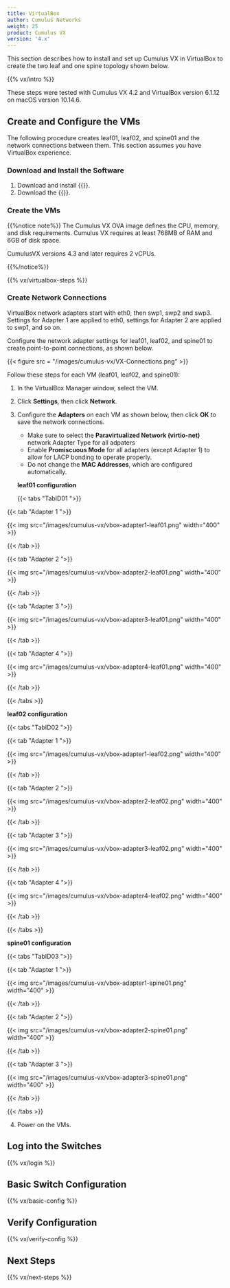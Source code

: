 ```yaml
---
title: VirtualBox
author: Cumulus Networks
weight: 25
product: Cumulus VX
version: '4.x'
---
```

This section describes how to install and set up Cumulus VX in VirtualBox to create the two leaf and one spine topology shown below.

{{% vx/intro %}}

These steps were tested with Cumulus VX 4.2 and VirtualBox version 6.1.12 on macOS version 10.14.6.

## Create and Configure the VMs

The following procedure creates leaf01, leaf02, and spine01 and the network connections between them. This section assumes you have VirtualBox experience.

### Download and Install the Software

1. Download and install {{<exlink url="https://www.virtualbox.org/wiki/Downloads" text="VirtualBox">}}.
2. Download the {{<exlink url="https://cumulusnetworks.com/products/cumulus-vx/download/" text="OVA VirtualBox image">}}.

### Create the VMs

{{%notice note%}}
The Cumulus VX OVA image defines the CPU, memory, and disk requirements. Cumulus VX requires at least 768MB of RAM and 6GB of disk space.

CumulusVX versions 4.3 and later requires 2 vCPUs.

{{%/notice%}}

{{% vx/virtualbox-steps %}}

### Create Network Connections

VirtualBox network adapters start with eth0, then swp1, swp2 and swp3. Settings for Adapter 1 are applied to eth0, settings for Adapter 2 are applied to swp1, and so on.

Configure the network adapter settings for leaf01, leaf02, and spine01 to create point-to-point connections, as shown below.

{{< figure src = "/images/cumulus-vx/VX-Connections.png" >}}

Follow these steps for each VM (leaf01, leaf02, and spine01):

1. In the VirtualBox Manager window, select the VM.
2. Click **Settings**, then click **Network**.
3. Configure the **Adapters** on each VM as shown below, then click **OK** to save the network connections.
   - Make sure to select the **Paravirtualized Network (virtio-net)** network Adapter Type for all adpaters
   - Enable **Promiscuous Mode** for all adapters (except Adapter 1) to allow for LACP bonding to operate properly.
   - Do not change the **MAC Addresses**, which are configured automatically.

   **leaf01 configuration**

      {{< tabs "TabID01 ">}}

{{< tab "Adapter 1 ">}}

{{< img src="/images/cumulus-vx/vbox-adapter1-leaf01.png" width="400" >}}

{{< /tab >}}

{{< tab "Adapter 2 ">}}

{{< img src="/images/cumulus-vx/vbox-adapter2-leaf01.png" width="400" >}}

{{< /tab >}}

{{< tab "Adapter 3 ">}}

{{< img src="/images/cumulus-vx/vbox-adapter3-leaf01.png" width="400" >}}

{{< /tab >}}

{{< tab "Adapter 4 ">}}

{{< img src="/images/cumulus-vx/vbox-adapter4-leaf01.png"  width="400" >}}

{{< /tab >}}

{{< /tabs >}}

   **leaf02 configuration**

   {{< tabs "TabID02 ">}}

{{< tab "Adapter 1 ">}}

{{< img src="/images/cumulus-vx/vbox-adapter1-leaf02.png"  width="400" >}}

{{< /tab >}}

{{< tab "Adapter 2 ">}}

{{< img src="/images/cumulus-vx/vbox-adapter2-leaf02.png"  width="400" >}}

{{< /tab >}}

{{< tab "Adapter 3 ">}}

{{< img src="/images/cumulus-vx/vbox-adapter3-leaf02.png"  width="400" >}}

{{< /tab >}}

{{< tab "Adapter 4 ">}}

{{< img src="/images/cumulus-vx/vbox-adapter4-leaf02.png"  width="400" >}}

{{< /tab >}}

{{< /tabs >}}

   **spine01 configuration**

   {{< tabs "TabID03 ">}}

{{< tab "Adapter 1 ">}}

{{< img src="/images/cumulus-vx/vbox-adapter1-spine01.png"  width="400" >}}

{{< /tab >}}

{{< tab "Adapter 2 ">}}

{{< img src="/images/cumulus-vx/vbox-adapter2-spine01.png"  width="400" >}}

{{< /tab >}}

{{< tab "Adapter 3 ">}}

{{< img src="/images/cumulus-vx/vbox-adapter3-spine01.png"  width="400" >}}

{{< /tab >}}

{{< /tabs >}}

4. Power on the VMs.

## Log into the Switches

{{% vx/login %}}

## Basic Switch Configuration

{{% vx/basic-config %}}

## Verify Configuration

{{% vx/verify-config %}}

## Next Steps

{{% vx/next-steps %}}
